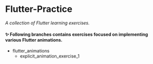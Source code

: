 # Flutter-Practice

_A collection of Flutter learning exercises._

#### ✨ Following branches contains exercises focused on implementing various Flutter animations.

- flutter_animations
  - explicit_animation_exercise_1
